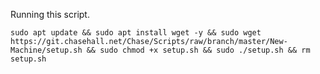 Running this script.  

`sudo apt update && sudo apt install wget -y && sudo wget https://git.chasehall.net/Chase/Scripts/raw/branch/master/New-Machine/setup.sh && sudo chmod +x setup.sh && sudo ./setup.sh && rm setup.sh`